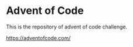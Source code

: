 # Advent of Code

This is the repository of advent of code challenge.

<https://adventofcode.com/>

